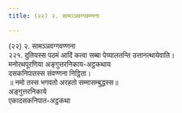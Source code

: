 ```yaml
---
title: (२२) २. सामञ्ञवग्गवण्णना

---
```

(२२) २. सामञ्ञवग्गवण्णना  
२२१. दुतियस्स पठमं आदिं कत्वा सब्बा पेय्यालतन्ति उत्तानत्थायेवाति।  
मनोरथपूरणिया अङ्गुत्तरनिकाय-अट्ठकथाय  
दसकनिपातस्स संवण्णना निट्ठिता।  
॥ नमो तस्स भगवतो अरहतो सम्मासम्बुद्धस्स॥  
अङ्गुत्तरनिकाये  
एकादसकनिपात-अट्ठकथा  